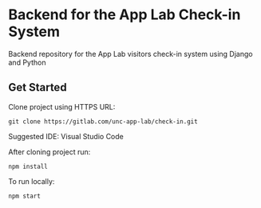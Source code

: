 # Backend for the App Lab Check-in System 

Backend repository for the App Lab visitors check-in system using Django and Python

## Get Started
Clone project using HTTPS URL:

`git clone https://gitlab.com/unc-app-lab/check-in.git`

Suggested IDE: Visual Studio Code

After cloning project run:

`npm install`

To run locally:

`npm start`